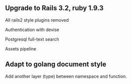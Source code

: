 Upgrade to Rails 3.2, ruby 1.9.3
------------

All rails2 style plugins removed

Authentication with devise

Postgresql full-text search

Assets pipeline

Adapt to golang document style
------------

Add another layer (type) between namespace and function.
